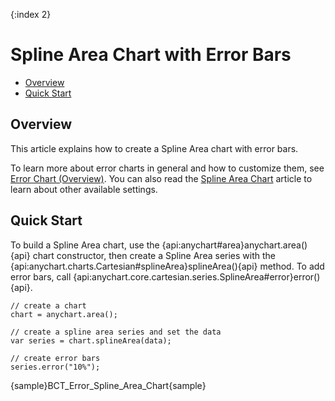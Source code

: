 {:index 2}
# Spline Area Chart with Error Bars

* [Overview](#overview)
* [Quick Start](#quick_start)

## Overview

This article explains how to create a Spline Area chart with error bars.

To learn more about error charts in general and how to customize them, see [Error Chart (Overview)](Overview). You can also read the [Spline Area Chart](../Spline_Area_Chart) article to learn about other available settings.

## Quick Start

To build a Spline Area chart, use the {api:anychart#area}anychart.area(){api} chart constructor, then create a Spline Area series with the {api:anychart.charts.Cartesian#splineArea}splineArea(){api} method. To add error bars, call {api:anychart.core.cartesian.series.SplineArea#error}error(){api}.

```
// create a chart
chart = anychart.area();

// create a spline area series and set the data
var series = chart.splineArea(data);

// create error bars
series.error("10%");
```

{sample}BCT\_Error\_Spline\_Area\_Chart{sample}

